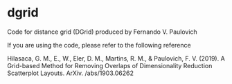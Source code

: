 # dgrid
Code for distance grid (DGrid) produced by Fernando V. Paulovich

If you are using the code, please refer to the following reference

Hilasaca, G. M., E., W., Eler, D. M., Martins, R. M., & Paulovich, F. V. (2019). A Grid-based Method for Removing Overlaps of Dimensionality Reduction Scatterplot Layouts. ArXiv. /abs/1903.06262
